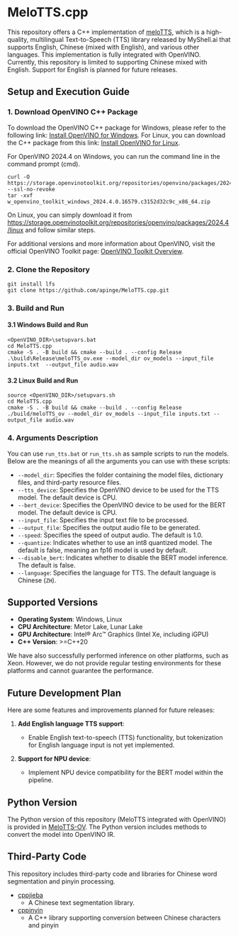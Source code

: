# MeloTTS.cpp

This repository offers a C++ implementation of [meloTTS](https://github.com/myshell-ai/MeloTTS), which is a high-quality, multilingual Text-to-Speech (TTS) library released by MyShell.ai that supports English, Chinese (mixed with English), and various other languages. This implementation is fully integrated with OpenVINO. Currently, this repository is limited to supporting Chinese mixed with English. Support for English is planned for future releases.


## Setup and Execution Guide

### 1. Download OpenVINO C++ Package

To download the OpenVINO C++ package for Windows, please refer to the following link: [Install OpenVINO for Windows]( https://docs.openvino.ai/2024/get-started/install-openvino/install-openvino-archive-windows.html).
For Linux, you can download the C++ package from this link: [Install OpenVINO for Linux](https://docs.openvino.ai/2024/get-started/install-openvino/install-openvino-archive-linux.html).

For OpenVINO 2024.4 on Windows, you can run the command line in the command prompt (cmd).
```
curl -O https://storage.openvinotoolkit.org/repositories/openvino/packages/2024.4/windows/w_openvino_toolkit_windows_2024.4.0.16579.c3152d32c9c_x86_64.zip --ssl-no-revoke
tar -xvf w_openvino_toolkit_windows_2024.4.0.16579.c3152d32c9c_x86_64.zip
```
On Linux, you can simply download it from https://storage.openvinotoolkit.org/repositories/openvino/packages/2024.4/linux and follow similar steps.

For additional versions and more information about OpenVINO, visit the official OpenVINO Toolkit page: [OpenVINO Toolkit Overview](https://www.intel.com/content/www/us/en/developer/tools/openvino-toolkit/overview.html).

### 2. Clone the Repository
```
git install lfs
git clone https://github.com/apinge/MeloTTS.cpp.git
```

### 3. Build and Run
#### 3.1 Windows Build and Run
```
<OpenVINO_DIR>\setupvars.bat
cd MeloTTS.cpp 
cmake -S . -B build && cmake --build . --config Release
.\build\Release\meloTTS_ov.exe --model_dir ov_models --input_file inputs.txt  --output_file audio.wav
```
#### 3.2 Linux Build and Run
```
source <OpenVINO_DIR>/setupvars.sh
cd MeloTTS.cpp 
cmake -S . -B build && cmake --build . --config Release
./build/meloTTS_ov --model_dir ov_models --input_file inputs.txt --output_file audio.wav
```
### 4. Arguments Description
You can use `run_tts.bat` or `run_tts.sh` as sample scripts to run the models. Below are the meanings of all the arguments you can use with these scripts:

- `--model_dir`: Specifies the folder containing the model files, dictionary files, and third-party resource files.
- `--tts_device`: Specifies the OpenVINO device to be used for the TTS model. The default device is CPU.
- `--bert_device`: Specifies the OpenVINO device to be used for the BERT model. The default device is CPU.
- `--input_file`: Specifies the input text file to be processed.
- `--output_file`: Specifies the output audio file to be generated.
- `--speed`: Specifies the speed of output audio. The default is 1.0.
- `--quantize`: Indicates whether to use an int8 quantized model. The default is false, meaning an fp16 model is used by default.
- `--disable_bert`: Indicates whether to disable the BERT model inference. The default is false.
- `--language`: Specifies the language for TTS. The default language is Chinese (`ZH`).

## Supported Versions
- **Operating System**: Windows, Linux
- **CPU Architecture**: Metor Lake,  Lunar Lake
- **GPU Architecture**: Intel® Arc™ Graphics (Intel Xe, including iGPU)
- **C++ Version**: >=C++20


We have also successfully performed inference on other platforms, such as Xeon. However, we do not provide regular testing environments for these platforms and cannot guarantee the performance.
## Future Development Plan
Here are some features and improvements planned for future releases:

1. **Add English language TTS support**: 
   - Enable English text-to-speech (TTS) functionality, but tokenization for English language input is not yet implemented.
   
2. **Support for NPU device**:
   - Implement NPU device compatibility for the BERT model within the pipeline.

## Python Version
The Python version of this repository (MeloTTS integrated with OpenVINO) is provided in [MeloTTS-OV](https://github.com/zhaohb/MeloTTS-OV/tree/speech-enhancement-and-npu). The Python version includes methods to convert the model into OpenVINO IR.

## Third-Party Code
This repository includes third-party code and libraries for Chinese word segmentation and pinyin processing.

- [cppjieba](https://github.com/yanyiwu/cppjieba)
    - A Chinese text segmentation library.
- [cppinyin](https://github.com/pkufool/cppinyin)
    - A C++ library supporting conversion between Chinese characters and pinyin


